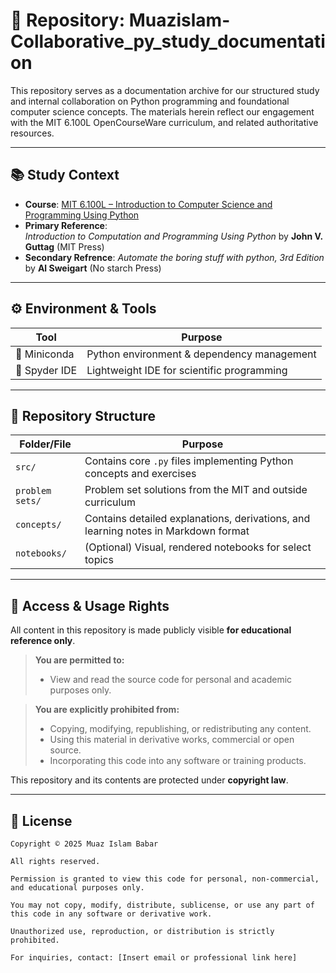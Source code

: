 # 📘 Repository: Muazislam-Collaborative_py_study_documentation

This repository serves as a documentation archive for our structured study and internal collaboration on Python programming and foundational computer science concepts. The materials herein reflect our engagement with the MIT 6.100L OpenCourseWare curriculum, and related authoritative resources.

---

## 📚 Study Context

- **Course**: [MIT 6.100L – Introduction to Computer Science and Programming Using Python](https://ocw.mit.edu/courses/electrical-engineering-and-computer-science/6-100-introduction-to-computer-science-and-programming-in-python-fall-2022/)
- **Primary Reference**:  
  *Introduction to Computation and Programming Using Python* by **John V. Guttag** (MIT Press)
- **Secondary Refrence**:
  *Automate the boring stuff with python, 3rd Edition* by **Al Sweigart** (No starch Press)

---

## ⚙️ Environment & Tools

| Tool        | Purpose                                      |
|-------------|----------------------------------------------|
| 🐍 Miniconda | Python environment & dependency management   |
| 🧪 Spyder IDE | Lightweight IDE for scientific programming  |

---

## 📁 Repository Structure

| Folder/File        | Purpose                                              |
|--------------------|-------------------------------------------------------|
| `src/`       | Contains core `.py` files implementing Python concepts and exercises  |
| `problem sets/`     | Problem set solutions from the MIT and outside curriculum        |
| `concepts/`        | Contains detailed explanations, derivations, and learning notes in Markdown format |
| `notebooks/`  | (Optional) Visual, rendered notebooks for select topics         |

---

## 📖 Access & Usage Rights

All content in this repository is made publicly visible **for educational reference only**.

> **You are permitted to:**
>
> - View and read the source code for personal and academic purposes only.

> **You are explicitly prohibited from:**
>
> - Copying, modifying, republishing, or redistributing any content.
> - Using this material in derivative works, commercial or open source.
> - Incorporating this code into any software or training products.

This repository and its contents are protected under **copyright law**.

---

## 🔐 License

```text
Copyright © 2025 Muaz Islam Babar

All rights reserved.

Permission is granted to view this code for personal, non-commercial, and educational purposes only.

You may not copy, modify, distribute, sublicense, or use any part of this code in any software or derivative work.

Unauthorized use, reproduction, or distribution is strictly prohibited.

For inquiries, contact: [Insert email or professional link here]
